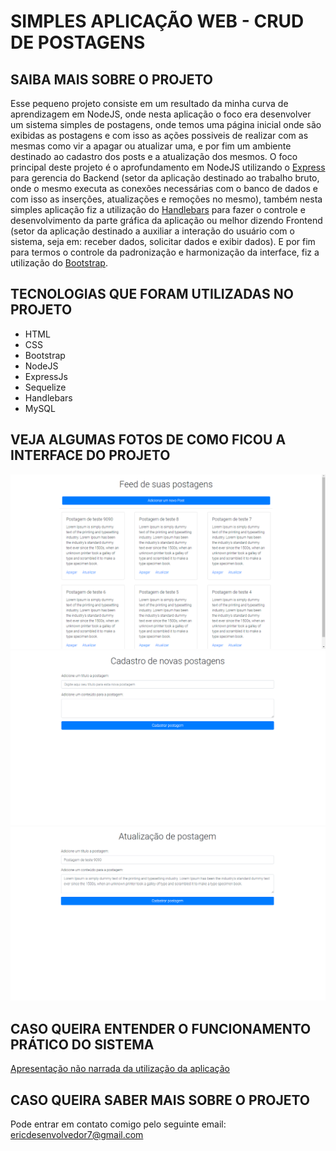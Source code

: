 # SIMPLES APLICAÇÃO WEB - CRUD DE POSTAGENS

## SAIBA MAIS SOBRE O PROJETO

Esse pequeno projeto consiste em um resultado da minha curva de aprendizagem em NodeJS, onde nesta aplicação o foco era desenvolver um sistema simples de postagens, onde temos uma página inicial onde são exibidas as postagens e com isso as ações possiveis de realizar com as mesmas como vir a apagar ou atualizar uma, e por fim um ambiente destinado ao cadastro dos posts e a atualização dos mesmos. O foco principal deste projeto é o aprofundamento em NodeJS utilizando o [Express](https://expressjs.com/pt-br/) para gerencia do Backend (setor da aplicação destinado ao trabalho bruto, onde o mesmo executa as conexões necessárias com o banco de dados e com isso as inserções, atualizações e remoções no mesmo), também nesta simples aplicação fiz a utilização do [Handlebars](https://handlebarsjs.com/) para fazer o controle e desenvolvimento da parte gráfica da aplicação ou melhor dizendo Frontend (setor da aplicação destinado a auxiliar a interação do usuário com o sistema, seja em: receber dados, solicitar dados e exibir dados). E por fim para termos o controle da padronização e harmonização da interface, fiz a utilização do [Bootstrap](https://getbootstrap.com/).

## TECNOLOGIAS QUE FORAM UTILIZADAS NO PROJETO
* HTML
* CSS
* Bootstrap
* NodeJS
* ExpressJs
* Sequelize
* Handlebars
* MySQL

## VEJA ALGUMAS FOTOS DE COMO FICOU A INTERFACE DO PROJETO

![Print 1 da aplicação](https://github.com/ericrodriguesfer/utilities-readme/blob/master/new-posts/img-1.png)
![Print 2 da aplicação](https://github.com/ericrodriguesfer/utilities-readme/blob/master/new-posts/img-2.png)
![Print 3 da aplicação](https://github.com/ericrodriguesfer/utilities-readme/blob/master/new-posts/img-3.png)

## CASO QUEIRA ENTENDER O FUNCIONAMENTO PRÁTICO DO SISTEMA

[Apresentação não narrada da utilização da aplicação](https://youtu.be/fz7YdfBFsgs)

## CASO QUEIRA SABER MAIS SOBRE O PROJETO

Pode entrar em contato comigo pelo seguinte email: ericdesenvolvedor7@gmail.com